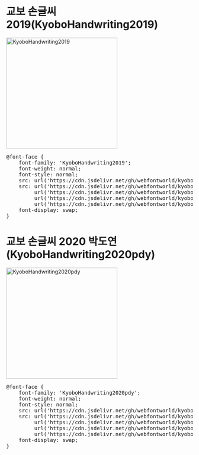 # 교보 손글씨 2019(KyoboHandwriting2019)

<a href="https://wess.tistory.com" target="_blank">
    <img src="https://webfontworld.github.io/kyobobook/KyoboHandwriting2019.jpg" alt="KyoboHandwriting2019" style="width:300px">
</a>
<pre>
@font-face {
    font-family: 'KyoboHandwriting2019';
    font-weight: normal;
    font-style: normal;
    src: url('https://cdn.jsdelivr.net/gh/webfontworld/kyobobook/KyoboHandwriting2019.eot');
    src: url('https://cdn.jsdelivr.net/gh/webfontworld/kyobobook/KyoboHandwriting2019.eot?#iefix') format('embedded-opentype'),
         url('https://cdn.jsdelivr.net/gh/webfontworld/kyobobook/KyoboHandwriting2019.woff2') format('woff2'),
         url('https://cdn.jsdelivr.net/gh/webfontworld/kyobobook/KyoboHandwriting2019.woff') format('woff'),
         url('https://cdn.jsdelivr.net/gh/webfontworld/kyobobook/KyoboHandwriting2019.ttf') format("truetype");
    font-display: swap;
}
</pre>


# 교보 손글씨 2020 박도연(KyoboHandwriting2020pdy)

<a href="https://wess.tistory.com" target="_blank">
    <img src="https://webfontworld.github.io/kyobobook/KyoboHandwriting2020pdy.jpg" alt="KyoboHandwriting2020pdy" style="width:300px">
</a>
<pre>
@font-face {
    font-family: 'KyoboHandwriting2020pdy';
    font-weight: normal;
    font-style: normal;
    src: url('https://cdn.jsdelivr.net/gh/webfontworld/kyobobook/KyoboHandwriting2020pdy.eot');
    src: url('https://cdn.jsdelivr.net/gh/webfontworld/kyobobook/KyoboHandwriting2020pdy.eot?#iefix') format('embedded-opentype'),
         url('https://cdn.jsdelivr.net/gh/webfontworld/kyobobook/KyoboHandwriting2020pdy.woff2') format('woff2'),
         url('https://cdn.jsdelivr.net/gh/webfontworld/kyobobook/KyoboHandwriting2020pdy.woff') format('woff'),
         url('https://cdn.jsdelivr.net/gh/webfontworld/kyobobook/KyoboHandwriting2020pdy.ttf') format("truetype");
    font-display: swap;
}
</pre>



